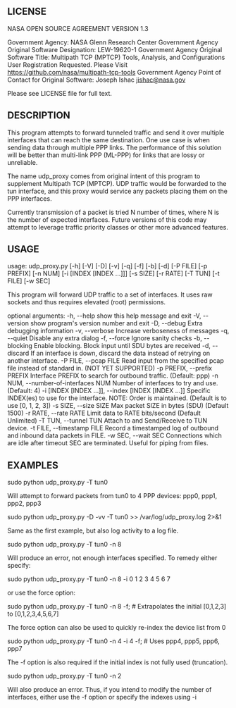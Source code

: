 LICENSE
-------
NASA OPEN SOURCE AGREEMENT VERSION 1.3

Government Agency: NASA Glenn Research Center
Government Agency Original Software Designation: LEW-19620-1
Government Agency Original Software Title: Multipath TCP (MPTCP) Tools, Analysis, and Configurations
User Registration Requested. Please Visit https://github.com/nasa/multipath-tcp-tools
Government Agency Point of Contact for Original Software: Joseph Ishac <jishac@nasa.gov>

Please see LICENSE file for full text.

DESCRIPTION
-----------

This program attempts to forward tunneled traffic and send it over multiple
interfaces that can reach the same destination.  One use case is when sending
data through multiple PPP links.  The performance of this solution will be
better than multi-link PPP (ML-PPP) for links that are lossy or unreliable.

The name udp_proxy comes from original intent of this program to supplement
Multipath TCP (MPTCP).  UDP traffic would be forwarded to the tun interface,
and this proxy would service any packets placing them on the PPP interfaces.

Currently transmission of a packet is tried N number of times, where N is the
number of expected interfaces.  Future versions of this code may attempt to
leverage traffic priority classes or other more advanced features.

USAGE
-----
usage: udp_proxy.py [-h] [-V] [-D] [-v] [-q] [-f] [-b] [-d] [-P FILE]
                    [-p PREFIX] [-n NUM] [-i [INDEX [INDEX ...]]] [-s SIZE]
                    [-r RATE] [-T TUN] [-t FILE] [-w SEC]

This program will forward UDP traffic to a set of interfaces. It uses raw
sockets and thus requires elevated (root) permissions.

optional arguments:
  -h, --help            show this help message and exit
  -V, --version         show program's version number and exit
  -D, --debug           Extra debugging information
  -v, --verbose         Increase verboseness of messages
  -q, --quiet           Disable any extra dialog
  -f, --force           Ignore sanity checks
  -b, --blocking        Enable blocking. Block input until SDU bytes are
                        received
  -d, --discard         If an interface is down, discard the data instead of
                        retrying on another interface.
  -P FILE, --pcap FILE  Read input from the specified pcap file instead of
                        standard in. (NOT YET SUPPORTED)
  -p PREFIX, --prefix PREFIX
                        Interface PREFIX to search for outbound traffic.
                        (Default: ppp)
  -n NUM, --number-of-interfaces NUM
                        Number of interfaces to try and use. (Default: 4)
  -i [INDEX [INDEX ...]], --index [INDEX [INDEX ...]]
                        Specific INDEX(es) to use for the interface. NOTE:
                        Order is maintained. (Default is to use [0, 1, 2, 3])
  -s SIZE, --size SIZE  Max packet SIZE in bytes (SDU) (Default 1500)
  -r RATE, --rate RATE  Limit data to RATE bits/second (Default Unlimited)
  -T TUN, --tunnel TUN  Attach to and Send/Receive to TUN device.
  -t FILE, --timestamp FILE
                        Record a timestamped log of outbound and inbound data
                        packets in FILE.
  -w SEC, --wait SEC    Connections which are idle after timeout SEC are
                        terminated. Useful for piping from files.

EXAMPLES
--------

sudo python udp_proxy.py -T tun0

Will attempt to forward packets from tun0 to 4 PPP devices: ppp0, ppp1, ppp2, ppp3

sudo python udp_proxy.py -D -vv -T tun0 >> /var/log/udp_proxy.log 2>&1

Same as the first example, but also log activity to a log file.

sudo python udp_proxy.py -T tun0 -n 8

Will produce an error, not enough interfaces specified.  To remedy either specify:

sudo python udp_proxy.py -T tun0 -n 8 -i 0 1 2 3 4 5 6 7

or use the force option:

sudo python udp_proxy.py -T tun0 -n 8 -f; # Extrapolates the initial [0,1,2,3] to [0,1,2,3,4,5,6,7]

The force option can also be used to quickly re-index the device list from 0

sudo python udp_proxy.py -T tun0 -n 4 -i 4 -f; # Uses ppp4, ppp5, ppp6, ppp7

The -f option is also required if the initial index is not fully used (truncation).

sudo python udp_proxy.py -T tun0 -n 2

Will also produce an error.  Thus, if you intend to modify the number of interfaces, either use the -f option or specify the indexes using -i
